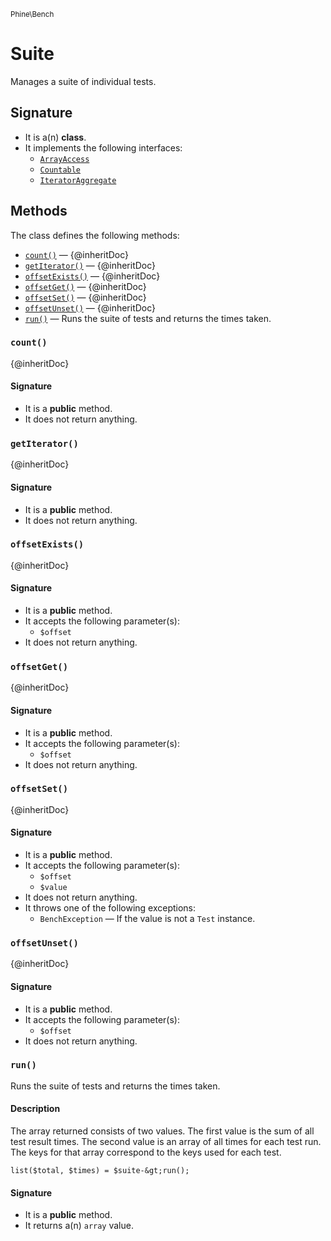 <small>Phine\Bench</small>

Suite
=====

Manages a suite of individual tests.

Signature
---------

- It is a(n) **class**.
- It implements the following interfaces:
    - [`ArrayAccess`](http://php.net/class.ArrayAccess)
    - [`Countable`](http://php.net/class.Countable)
    - [`IteratorAggregate`](http://php.net/class.IteratorAggregate)

Methods
-------

The class defines the following methods:

- [`count()`](#count) &mdash; {@inheritDoc}
- [`getIterator()`](#getIterator) &mdash; {@inheritDoc}
- [`offsetExists()`](#offsetExists) &mdash; {@inheritDoc}
- [`offsetGet()`](#offsetGet) &mdash; {@inheritDoc}
- [`offsetSet()`](#offsetSet) &mdash; {@inheritDoc}
- [`offsetUnset()`](#offsetUnset) &mdash; {@inheritDoc}
- [`run()`](#run) &mdash; Runs the suite of tests and returns the times taken.

### `count()` <a name="count"></a>

{@inheritDoc}

#### Signature

- It is a **public** method.
- It does not return anything.

### `getIterator()` <a name="getIterator"></a>

{@inheritDoc}

#### Signature

- It is a **public** method.
- It does not return anything.

### `offsetExists()` <a name="offsetExists"></a>

{@inheritDoc}

#### Signature

- It is a **public** method.
- It accepts the following parameter(s):
    - `$offset`
- It does not return anything.

### `offsetGet()` <a name="offsetGet"></a>

{@inheritDoc}

#### Signature

- It is a **public** method.
- It accepts the following parameter(s):
    - `$offset`
- It does not return anything.

### `offsetSet()` <a name="offsetSet"></a>

{@inheritDoc}

#### Signature

- It is a **public** method.
- It accepts the following parameter(s):
    - `$offset`
    - `$value`
- It does not return anything.
- It throws one of the following exceptions:
    - `BenchException` &mdash; If the value is not a `Test` instance.

### `offsetUnset()` <a name="offsetUnset"></a>

{@inheritDoc}

#### Signature

- It is a **public** method.
- It accepts the following parameter(s):
    - `$offset`
- It does not return anything.

### `run()` <a name="run"></a>

Runs the suite of tests and returns the times taken.

#### Description

The array returned consists of two values. The first value is the
sum of all test result times. The second value is an array of all
times for each test run. The keys for that array correspond to the
keys used for each test.

    list($total, $times) = $suite-&gt;run();

#### Signature

- It is a **public** method.
- It returns a(n) `array` value.

